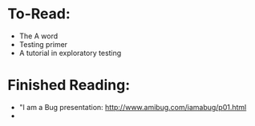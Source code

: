 # To-Read:
- The A word
- Testing primer
- A tutorial in exploratory testing	

# Finished Reading:
- "I am a Bug presentation: http://www.amibug.com/iamabug/p01.html
- 
